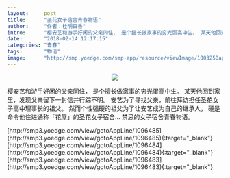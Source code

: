 ```yaml
---
layout:     post
title:      "圣花女子宿舍青春物语"
author:     "作者：桂明日香"
intro:      "樱安艺和游手好闲的父亲同住， 是个擅长做家事的穷光蛋高中生。 某天他回到家里，发现父亲留下一封信并行踪不明。 安艺为了寻找父亲，前往拜访担任圣花女子高中理事长的祖父。 然而个性强硬的祖父为了让安艺成为自己的继承人， 硬是命令他住进通称「花屋」的圣花女子宿舍… 禁忌的女子宿舍青春物语。"
date:       "2018-02-14 12:17:15"
categories: "青春"
tags:       "物语"
image:      "http://smp.yoedge.com/smp-app/resource/viewImage/1003250appline.png"
---
```

<div style="text-align: center">
<p><img src="http://smp.yoedge.com/smp-app/resource/viewImage/1003250appline.png"/></p>
</div>
<p class="post-meta">
<span>樱安艺和游手好闲的父亲同住， 是个擅长做家事的穷光蛋高中生。 某天他回到家里，发现父亲留下一封信并行踪不明。 安艺为了寻找父亲，前往拜访担任圣花女子高中理事长的祖父。 然而个性强硬的祖父为了让安艺成为自己的继承人， 硬是命令他住进通称「花屋」的圣花女子宿舍… 禁忌的女子宿舍青春物语。</span>
</p>
[http://smp3.yoedge.com/view/gotoAppLine/1096485](http://smp3.yoedge.com/view/gotoAppLine/1096485){:target="_blank"}
[http://smp3.yoedge.com/view/gotoAppLine/1096484](http://smp3.yoedge.com/view/gotoAppLine/1096484){:target="_blank"}
[http://smp3.yoedge.com/view/gotoAppLine/1096483](http://smp3.yoedge.com/view/gotoAppLine/1096483){:target="_blank"}


